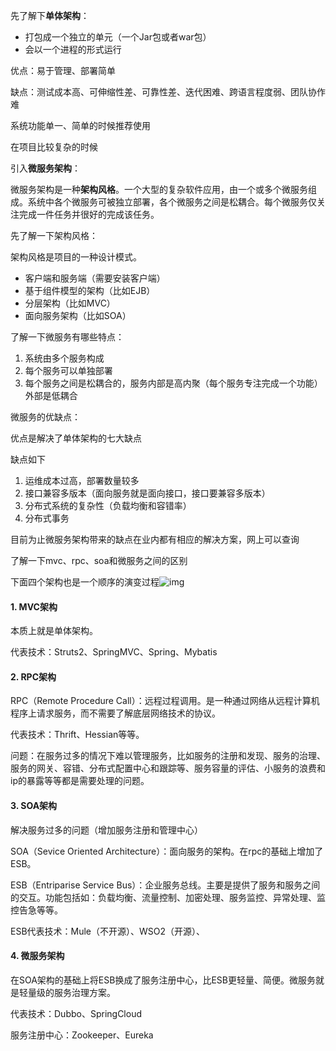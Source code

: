 先了解下**单体架构**：

- 打包成一个独立的单元（一个Jar包或者war包）
- 会以一个进程的形式运行



优点：易于管理、部署简单

缺点：测试成本高、可伸缩性差、可靠性差、迭代困难、跨语言程度弱、团队协作难

系统功能单一、简单的时候推荐使用



在项目比较复杂的时候

引入**微服务架构**：

微服务架构是一种**架构风格**。一个大型的复杂软件应用，由一个或多个微服务组成。系统中各个微服务可被独立部署，各个微服务之间是松耦合。每个微服务仅关注完成一件任务并很好的完成该任务。



先了解一下架构风格：



架构风格是项目的一种设计模式。

- 客户端和服务端（需要安装客户端）
- 基于组件模型的架构（比如EJB）
- 分层架构（比如MVC）
- 面向服务架构（比如SOA）



了解一下微服务有哪些特点：

1. 系统由多个服务构成
2. 每个服务可以单独部署
3. 每个服务之间是松耦合的，服务内部是高内聚（每个服务专注完成一个功能）外部是低耦合



微服务的优缺点：

优点是解决了单体架构的七大缺点

缺点如下

1. 运维成本过高，部署数量较多
2. 接口兼容多版本（面向服务就是面向接口，接口要兼容多版本）
3. 分布式系统的复杂性（负载均衡和容错率）
4. 分布式事务

目前为止微服务架构带来的缺点在业内都有相应的解决方案，网上可以查询



了解一下mvc、rpc、soa和微服务之间的区别

下面四个架构也是一个顺序的演变过程![img](http://pcc.huitogo.club/839cb06fc75ffd7da84ef0d0fd3cc49b)



#### 1. MVC架构

本质上就是单体架构。

代表技术：Struts2、SpringMVC、Spring、Mybatis



#### 2. RPC架构

RPC（Remote Procedure Call）：远程过程调用。是一种通过网络从远程计算机程序上请求服务，而不需要了解底层网络技术的协议。

代表技术：Thrift、Hessian等等。

问题：在服务过多的情况下难以管理服务，比如服务的注册和发现、服务的治理、服务的网关、容错、分布式配置中心和跟踪等、服务容量的评估、小服务的浪费和ip的暴露等等都是需要处理的问题。



#### 3. SOA架构

解决服务过多的问题（增加服务注册和管理中心）

SOA（Sevice Oriented Architecture）：面向服务的架构。在rpc的基础上增加了ESB。

ESB（Entriparise Service Bus）：企业服务总线。主要是提供了服务和服务之间的交互。功能包括如：负载均衡、流量控制、加密处理、服务监控、异常处理、监控告急等等。

ESB代表技术：Mule（不开源）、WSO2（开源）、



#### 4. 微服务架构

在SOA架构的基础上将ESB换成了服务注册中心，比ESB更轻量、简便。微服务就是轻量级的服务治理方案。

代表技术：Dubbo、SpringCloud

服务注册中心：Zookeeper、Eureka
